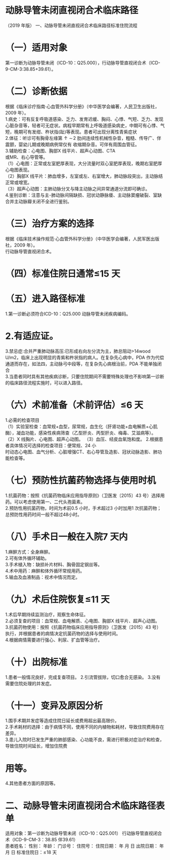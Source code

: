 # 动脉导管未闭直视闭合术临床路径  
（2019 年版） 一、动脉导管未闭直视闭合术临床路径标准住院流程  
# （一）适用对象  
第一诊断为动脉导管未闭（ICD-10：Q25.000），行动脉导管直视闭合术（ICD-9-CM-3:38.85+39.61）。  
# （二）诊断依据  
根据《临床诊疗指南·心血管外科学分册》（中华医学会编著，人民卫生出版社，2009 年）。  
1.病史：可有反复呼吸道感染、乏力、发育迟缓、胸闷、心悸、气短、乏力、发现心脏杂音等，轻者可无症状。病程早期常有上呼吸道感染病史，中期可有心悸、气短，晚期可有发绀、杵状指(趾)等表现。患者可出现分离性青紫症状  
2.体征：听诊可有胸骨左缘第$\uparrow\sim\!2$ 肋间连续性机械性杂音，粗糙、传导广、伴震颤，婴幼儿期或晚期病例常仅有 收缩期杂音。可伴有周围血管征。  
3.辅助检查：心电图、胸部X 线平片、超声心动图、CTA  
或MR、右心导管等。  
（1）心电图：正常或左室肥厚表现，大分流量时双心室肥厚表现，晚期右室肥厚心电图表现。  
（2）胸部X 线平片：肺血增多，左室或左、右室增大，肺动脉段突出，主动脉结正常或增宽。  
（3）超声心动图：主肺动脉分叉与降主动脉之间异常通道分流即可确诊。  
4.鉴别诊断：注意与主-肺动脉间隔缺损、冠状动静脉瘘、主动脉窦瘤破裂、室缺合并主动脉瓣关闭不全进行鉴别。  
# （三）治疗方案的选择  
根据《临床技术操作规范·心血管外科学分册》（中华医学会编著，人民军医出版社，2009 年）。  
行动脉导管直视闭合术。  
# （四）标准住院日通常≤15 天  
# （五）进入路径标准  
1.第一诊断必须符合ICD-10：Q25.000 动脉导管未闭疾病编码。  
# 2.有适应证。  
3.禁忌症:合并严重肺动脉高压:已形成右向左分流为主，肺总阻动>14wood U/m2，临床上出现明显的青紫和杵状指的病人。在复杂先心病中，PDA 作为代偿通道而存在，如法四，主动脉弓中段等，在复杂先心病根治前，PDA 不能单独闭合  
3.当患者同时具有其他疾病诊断，只要住院期间不需要特殊处理也不影响第一诊断的临床路径流程实施时，可以进入路径。  
# （六）术前准备（术前评估）≤6 天  
1.必需的检查项目  
（1）实验室检查：血常规$+$血型，尿常规，血生化（肝肾功能$+$血电解质$+$心肌酶），凝血功能，感染性疾病筛查（乙型肝炎、丙型肝炎、梅毒、艾滋病等）。  
（2）X 线胸片、心电图、超声心动图。 （3）血压、经皮血氧饱和度。 2.根据患者具体情况可选择的检查项目：便常规、24 小  
时动态心电图、血气分析、心脏增强CT、右心导管及造影、冠状动脉造影、肺功能检查等。  
# （七）预防性抗菌药物选择与使用时机  
1.抗菌药物：按照《抗菌药物临床应用指导原则》（卫医发〔2015〕43 号）选择用药。可以考虑使用第一、二代头孢菌素。  
2.预防性用抗菌药物，时间为术前0.5 小时，手术超过3 小时加用1 次抗菌药物；总预防性用药时间一般不超过48小时。  
# （八）手术日一般在入院7 天内  
1.麻醉方式：全身麻醉。  
2.可有体外循环辅助。  
3.手术植入物：缺损补片材料、胸骨固定钢丝等。  
4.术中用药：麻醉和体外循环常规用药。  
5.输血及血液制品：视术中情况而定。  
# （九）术后住院恢复≤11 天  
1.术后早期持续监测治疗，观察生命体征。  
2.必须复查的项目：血常规、血电解质、心电图、胸部X 线平片、超声心动图。  
3.抗菌药物使用：按照《抗菌药物临床应用指导原则》（卫医发〔2015〕43 号）执行，并根据患者的病情决定抗菌药物的选择与使用时间。  
4.根据病情需要进行强心、利尿、扩血管等治疗。  
# （十）出院标准  
1.患者一般情况良好，完成复查项目。 2.引流管拔除，切口愈合无感染。 3.没有需要住院处理的并发症。  
# （十一）变异及原因分析  
1.围手术期并发症等造成住院日延长或费用超出最高限价。  
2.手术耗材的选择：由于病情不同，使用不同的内植物和耗材，导致住院费用存在差异。  
3.患儿入院时已发生严重的肺部感染、心功能不良，需进行积极对症治疗和检查，导致住院时间延长，增加住院费  
# 用等。  
4.其他患者方面的原因等。  
# 二、动脉导管未闭直视闭合术临床路径表单  
适用对象：第一诊断为动脉导管未闭（ICD-10：Q25.001） 行动脉导管直视闭合术（ICD-9-CM-3：38.85 伴39.61）  
患者姓名：           性别：    年龄：    门诊号：       住院号：       住院日期：   年  月  日     出院日期：   年  月   日   标准住院日：$\leqslant\!18$ 天  
